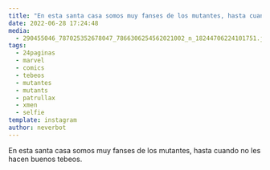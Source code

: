 ```yaml
---
title: "En esta santa casa somos muy fanses de los mutantes, hasta cuando no les hacen buenos tebeos"
date: 2022-06-28 17:24:48
media: 
  - 290455046_787025352678047_7866306254562021002_n_18244706224101751.jpg
tags: 
  - 24paginas
  - marvel
  - comics
  - tebeos
  - mutantes
  - mutants
  - patrullax
  - xmen
  - selfie
template: instagram
author: neverbot
---
```


En esta santa casa somos muy fanses de los mutantes, hasta cuando no les hacen buenos tebeos.
